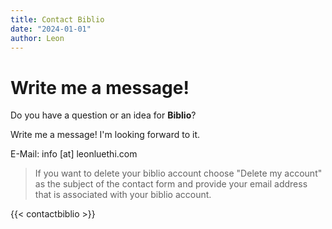 ```yaml
---
title: Contact Biblio
date: "2024-01-01"
author: Leon
---
```


# Write me a message!

Do you have a question or an idea for **Biblio**?

Write me a message! I'm looking forward to it.

E-Mail: info [at] leonluethi.com

> If you want to delete your biblio account choose "Delete my account" as the subject of the contact form and 
> provide your email address that is associated with your biblio account.

{{< contactbiblio >}}
